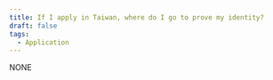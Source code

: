```yaml
---
title: If I apply in Taiwan, where do I go to prove my identity?
draft: false
tags:
  - Application
---
```

NONE